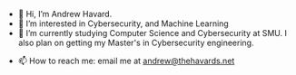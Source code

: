 - 👋 Hi, I’m Andrew Havard.
- 👀 I’m interested in Cybersecurity, and Machine Learning
- 🌱 I’m currently studying Computer Science and Cybersecurity at SMU. I also plan on getting my Master's in Cybersecurity engineering.
<!---
- 💞️ I’m looking to collaborate on ...
--->
- 📫 How to reach me: email me at andrew@thehavards.net

<!---
a-havard/a-havard is a ✨ special ✨ repository because its `README.md` (this file) appears on your GitHub profile.
You can click the Preview link to take a look at your changes.
--->

